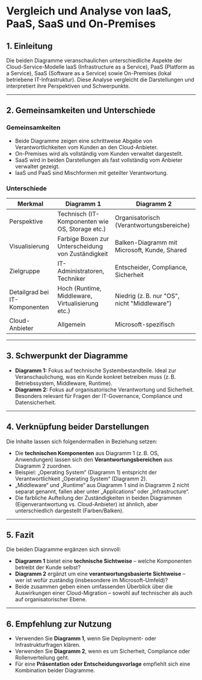 # Vergleich und Analyse von IaaS, PaaS, SaaS und On-Premises

## 1. Einleitung

Die beiden Diagramme veranschaulichen unterschiedliche Aspekte der Cloud-Service-Modelle IaaS (Infrastructure as a Service), PaaS (Platform as a Service), SaaS (Software as a Service) sowie On-Premises (lokal betriebene IT-Infrastruktur). Diese Analyse vergleicht die Darstellungen und interpretiert ihre Perspektiven und Schwerpunkte.

---

## 2. Gemeinsamkeiten und Unterschiede

### Gemeinsamkeiten

- Beide Diagramme zeigen eine schrittweise Abgabe von Verantwortlichkeiten vom Kunden an den Cloud-Anbieter.
- On-Premises wird als vollständig vom Kunden verwaltet dargestellt.
- SaaS wird in beiden Darstellungen als fast vollständig vom Anbieter verwaltet gezeigt.
- IaaS und PaaS sind Mischformen mit geteilter Verantwortung.

### Unterschiede

| Merkmal                          | Diagramm 1                                           | Diagramm 2                                         |
|----------------------------------|------------------------------------------------------|----------------------------------------------------|
| Perspektive                      | Technisch (IT-Komponenten wie OS, Storage etc.)     | Organisatorisch (Verantwortungsbereiche)           |
| Visualisierung                   | Farbige Boxen zur Unterscheidung von Zuständigkeit | Balken-Diagramm mit Microsoft, Kunde, Shared       |
| Zielgruppe                       | IT-Administratoren, Techniker                       | Entscheider, Compliance, Sicherheit                |
| Detailgrad bei IT-Komponenten    | Hoch (Runtime, Middleware, Virtualisierung etc.)    | Niedrig (z. B. nur "OS", nicht "Middleware")       |
| Cloud-Anbieter                   | Allgemein                                            | Microsoft-spezifisch                               |

---

## 3. Schwerpunkt der Diagramme

- **Diagramm 1:** Fokus auf technische Systembestandteile. Ideal zur Veranschaulichung, was ein Kunde konkret betreiben muss (z. B. Betriebssystem, Middleware, Runtime).
- **Diagramm 2:** Fokus auf organisatorische Verantwortung und Sicherheit. Besonders relevant für Fragen der IT-Governance, Compliance und Datensicherheit.

---

## 4. Verknüpfung beider Darstellungen

Die Inhalte lassen sich folgendermaßen in Beziehung setzen:

- Die **technischen Komponenten** aus Diagramm 1 (z. B. OS, Anwendungen) lassen sich den **Verantwortungsbereichen** aus Diagramm 2 zuordnen.
- Beispiel: „Operating System“ (Diagramm 1) entspricht der Verantwortlichkeit „Operating System“ (Diagramm 2).
- „Middleware“ und „Runtime“ aus Diagramm 1 sind in Diagramm 2 nicht separat genannt, fallen aber unter „Applications“ oder „Infrastructure“.
- Die farbliche Aufteilung der Zuständigkeiten in beiden Diagrammen (Eigenverantwortung vs. Cloud-Anbieter) ist ähnlich, aber unterschiedlich dargestellt (Farben/Balken).

---

## 5. Fazit

Die beiden Diagramme ergänzen sich sinnvoll:

- **Diagramm 1** bietet eine **technische Sichtweise** – welche Komponenten betreibt der Kunde selbst?
- **Diagramm 2** ergänzt um eine **verantwortungsbasierte Sichtweise** – wer ist wofür zuständig (insbesondere im Microsoft-Umfeld)?
- Beide zusammen geben einen umfassenden Überblick über die Auswirkungen einer Cloud-Migration – sowohl auf technischer als auch auf organisatorischer Ebene.

---

## 6. Empfehlung zur Nutzung

- Verwenden Sie **Diagramm 1**, wenn Sie Deployment- oder Infrastrukturfragen klären.
- Verwenden Sie **Diagramm 2**, wenn es um Sicherheit, Compliance oder Rollenverteilung geht.
- Für eine **Präsentation oder Entscheidungsvorlage** empfiehlt sich eine Kombination beider Diagramme.

